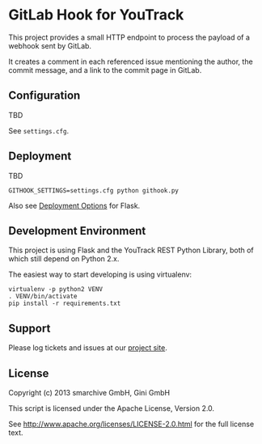 GitLab Hook for YouTrack
========================

This project provides a small HTTP endpoint to process the payload of a webhook
sent by GitLab.

It creates a comment in each referenced issue mentioning the author, the commit
message, and a link to the commit page in GitLab.


Configuration
-------------

TBD

See `settings.cfg`.


Deployment
----------

TBD

    GITHOOK_SETTINGS=settings.cfg python githook.py

Also see [Deployment Options](http://flask.pocoo.org/docs/deploying/) for Flask.


Development Environment
-----------------------

This project is using Flask and the YouTrack REST Python Library, both of which
still depend on Python 2.x.

The easiest way to start developing is using virtualenv:

    virtualenv -p python2 VENV
    . VENV/bin/activate
    pip install -r requirements.txt


Support
-------

Please log tickets and issues at our [project site](https://github.com/gini/youtrack-githook/issues).


License
-------

Copyright (c) 2013 smarchive GmbH, Gini GmbH

This script is licensed under the Apache License, Version 2.0.

See http://www.apache.org/licenses/LICENSE-2.0.html for the full license text.
